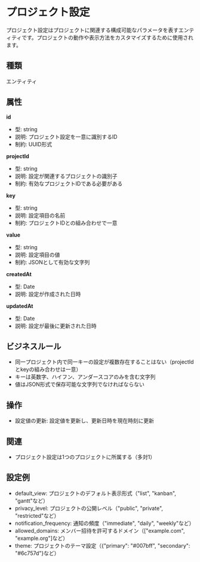 # プロジェクト設定

プロジェクト設定はプロジェクトに関連する構成可能なパラメータを表すエンティティです。プロジェクトの動作や表示方法をカスタマイズするために使用されます。

## 種類

エンティティ

## 属性

**id**
- 型: string
- 説明: プロジェクト設定を一意に識別するID
- 制約: UUID形式

**projectId**
- 型: string
- 説明: 設定が関連するプロジェクトの識別子
- 制約: 有効なプロジェクトIDである必要がある

**key**
- 型: string
- 説明: 設定項目の名前
- 制約: プロジェクトIDとの組み合わせで一意

**value**
- 型: string
- 説明: 設定項目の値
- 制約: JSONとして有効な文字列

**createdAt**
- 型: Date
- 説明: 設定が作成された日時

**updatedAt**
- 型: Date
- 説明: 設定が最後に更新された日時

## ビジネスルール

- 同一プロジェクト内で同一キーの設定が複数存在することはない（projectIdとkeyの組み合わせは一意）
- キーは英数字、ハイフン、アンダースコアのみを含む文字列
- 値はJSON形式で保存可能な文字列でなければならない

## 操作

- 設定値の更新: 設定値を更新し、更新日時を現在時刻に更新

## 関連

- プロジェクト設定は1つのプロジェクトに所属する（多対1）

## 設定例

- default_view: プロジェクトのデフォルト表示形式（"list", "kanban", "gantt"など）
- privacy_level: プロジェクトの公開レベル（"public", "private", "restricted"など）
- notification_frequency: 通知の頻度（"immediate", "daily", "weekly"など）
- allowed_domains: メンバー招待を許可するドメイン（["example.com", "example.org"]など）
- theme: プロジェクトのテーマ設定（{"primary": "#007bff", "secondary": "#6c757d"}など）
